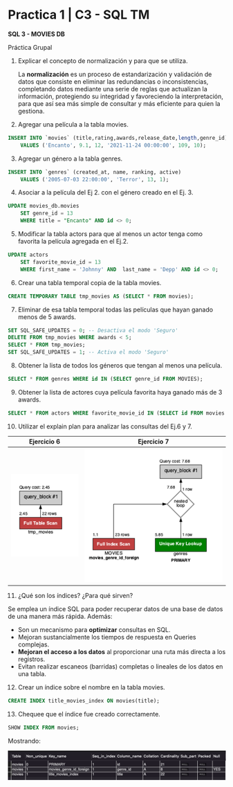 # Practica 1 | C3 - SQL TM

****SQL 3 - MOVIES DB****

Práctica Grupal

1. Explicar el concepto de normalización y para que se utiliza.
    
    La **normalización** es un proceso de estandarización y validación de datos que consiste en eliminar las redundancias o inconsistencias, completando datos mediante una serie de reglas que actualizan la información, protegiendo su integridad y favoreciendo la interpretación, para que así sea más simple de consultar y más eficiente para quien la gestiona.
    
2. Agregar una película a la tabla movies.

```sql
INSERT INTO `movies` (title,rating,awards,release_date,length,genre_id)
	VALUES ('Encanto', 9.1, 12, '2021-11-24 00:00:00', 109, 10);
```

3. Agregar un género a la tabla genres.

```sql
INSERT INTO `genres` (created_at, name, ranking, active)
	VALUES ('2005-07-03 22:00:00', 'Terror', 13, 1);
```

4. Asociar a la película del Ej 2. con el género creado en el Ej. 3.

```sql
UPDATE movies_db.movies
	SET genre_id = 13 
	WHERE title = "Encanto" AND id <> 0;
```

5. Modificar la tabla actors para que al menos un actor tenga como favorita la película agregada en el Ej.2.

```sql
UPDATE actors
	SET favorite_movie_id = 13
    WHERE first_name = 'Johnny' AND  last_name = 'Depp' AND id <> 0;
```

6. Crear una tabla temporal copia de la tabla movies.

```sql
CREATE TEMPORARY TABLE tmp_movies AS (SELECT * FROM movies);
```

7. Eliminar de esa tabla temporal todas las películas que hayan ganado menos de 5 awards.

```sql
SET SQL_SAFE_UPDATES = 0; -- Desactiva el modo 'Seguro'
DELETE FROM tmp_movies WHERE awards < 5;
SELECT * FROM tmp_movies;
SET SQL_SAFE_UPDATES = 1; -- Activa el modo 'Seguro'
```

8. Obtener la lista de todos los géneros que tengan al menos una película.

```sql
SELECT * FROM genres WHERE id IN (SELECT genre_id FROM MOVIES);
```

9. Obtener la lista de actores cuya película favorita haya ganado más de 3 awards.

```sql
SELECT * FROM actors WHERE favorite_movie_id IN (SELECT id FROM movies WHERE awards > 3);
```

10. Utilizar el explain plan para analizar las consultas del Ej.6 y 7.

| **Ejercicio 6** | **Ejercicio 7** |
|:-:|:-:|
|![explain_ej6.png](imgs/explain_ej6.png)| ![explain_ej7.png](imgs/explain_ej7.png)|


11. ¿Qué son los índices? ¿Para qué sirven?

Se emplea un índice SQL para poder recuperar datos de una base de datos de una manera más rápida. Además:

- Son un mecanismo para **optimizar** consultas en SQL.
- Mejoran sustancialmente los tiempos de respuesta en Queries complejas.
- **Mejoran el acceso a los datos** al proporcionar una ruta más directa a los registros.
- Evitan realizar escaneos (barridas) completas o lineales de los datos en una tabla.
12. Crear un índice sobre el nombre en la tabla movies.

```sql
CREATE INDEX title_movies_index ON movies(title);
```

13. Chequee que el índice fue creado correctamente.

```sql
SHOW INDEX FROM movies;
```

Mostrando:

![Captura de Pantalla 2022-08-04 a la(s) 10.40.40.png](imgs/captura_ej13.png)